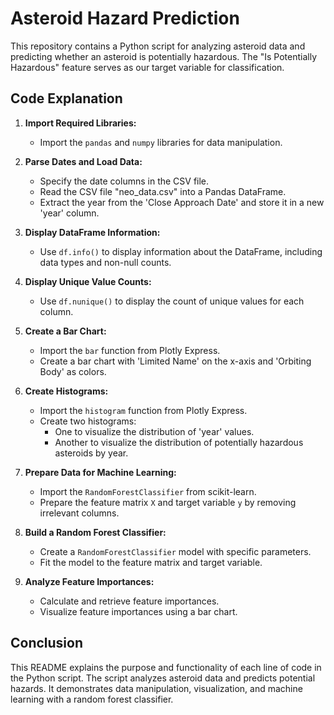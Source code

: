 # Asteroid Hazard Prediction

This repository contains a Python script for analyzing asteroid data and predicting whether an asteroid is potentially hazardous. The "Is Potentially Hazardous" feature serves as our target variable for classification.

## Code Explanation

1. **Import Required Libraries:**
   - Import the `pandas` and `numpy` libraries for data manipulation.

2. **Parse Dates and Load Data:**
   - Specify the date columns in the CSV file.
   - Read the CSV file "neo_data.csv" into a Pandas DataFrame.
   - Extract the year from the 'Close Approach Date' and store it in a new 'year' column.

3. **Display DataFrame Information:**
   - Use `df.info()` to display information about the DataFrame, including data types and non-null counts.

4. **Display Unique Value Counts:**
   - Use `df.nunique()` to display the count of unique values for each column.

5. **Create a Bar Chart:**
   - Import the `bar` function from Plotly Express.
   - Create a bar chart with 'Limited Name' on the x-axis and 'Orbiting Body' as colors.

6. **Create Histograms:**
   - Import the `histogram` function from Plotly Express.
   - Create two histograms:
     - One to visualize the distribution of 'year' values.
     - Another to visualize the distribution of potentially hazardous asteroids by year.

7. **Prepare Data for Machine Learning:**
   - Import the `RandomForestClassifier` from scikit-learn.
   - Prepare the feature matrix `X` and target variable `y` by removing irrelevant columns.

8. **Build a Random Forest Classifier:**
   - Create a `RandomForestClassifier` model with specific parameters.
   - Fit the model to the feature matrix and target variable.

9. **Analyze Feature Importances:**
   - Calculate and retrieve feature importances.
   - Visualize feature importances using a bar chart.

## Conclusion

This README explains the purpose and functionality of each line of code in the Python script. The script analyzes asteroid data and predicts potential hazards. It demonstrates data manipulation, visualization, and machine learning with a random forest classifier.

